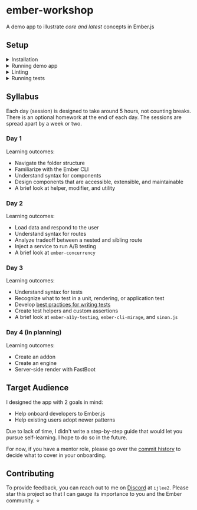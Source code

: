 # ember-workshop

A demo app to illustrate _core and latest_ concepts in Ember.js


## Setup

<details>
<summary>Installation</summary>

1. Clone this repo.

    ```bash
    git clone git@github.com:ijlee2/ember-workshop.git
    ```

1. Change directory.

    ```bash
    cd ember-workshop
    ```

1. Use `yarn` to install dependencies.

    ```bash
    yarn install
    ```

</details>


<details>
<summary>Running demo app</summary>

1. After following the installation step, you can run the app.

    ```bash
    ember serve
    ```

1. Open the app at [http://localhost:4200](http://localhost:4200).

</details>


<details>
<summary>Linting</summary>

1. When you write code, please check if it meets linter standards.

    ```bash
    yarn lint
    ```

1. You can run `yarn lint:fix` to automatically fix CSS, HBS, and JS files.

</details>


<details>
<summary>Running tests</summary>

1. When you write code, please check if all tests continue to pass.

    ```bash
    ember test --server
    ```

1. You can add the flag `--filter` to run a subset of tests.

</details>


## Syllabus

Each day (session) is designed to take around 5 hours, not counting breaks. There is an optional homework at the end of each day. The sessions are spread apart by a week or two.


### Day 1

Learning outcomes:

- Navigate the folder structure
- Familiarize with the Ember CLI
- Understand syntax for components
- Design components that are accessible, extensible, and maintainable
- A brief look at helper, modifier, and utility


### Day 2

Learning outcomes:

- Load data and respond to the user
- Understand syntax for routes
- Analyze tradeoff between a nested and sibling route
- Inject a service to run A/B testing
- A brief look at `ember-concurrency`


### Day 3

Learning outcomes:

- Understand syntax for tests
- Recognize what to test in a unit, rendering, or application test
- Develop [best practices for writing tests](https://crunchingnumbers.live/2019/10/11/write-tests-like-a-mathematician-part-3/)
- Create test helpers and custom assertions
- A brief look at `ember-a11y-testing`, `ember-cli-mirage`, and `sinon.js`


### Day 4 (in planning)

Learning outcomes:

- Create an addon
- Create an engine
- Server-side render with FastBoot


## Target Audience

I designed the app with 2 goals in mind:

- Help onboard developers to Ember.js
- Help existing users adopt newer patterns

Due to lack of time, I didn't write a step-by-step guide that would let you pursue self-learning. I hope to do so in the future.

For now, if you have a mentor role, please go over the [commit history](https://github.com/ijlee2/ember-workshop/commits/main) to decide what to cover in your onboarding.


## Contributing

To provide feedback, you can reach out to me on [Discord](https://discord.gg/emberjs) at `ijlee2`. Please star this project so that I can gauge its importance to you and the Ember community. ⭐
